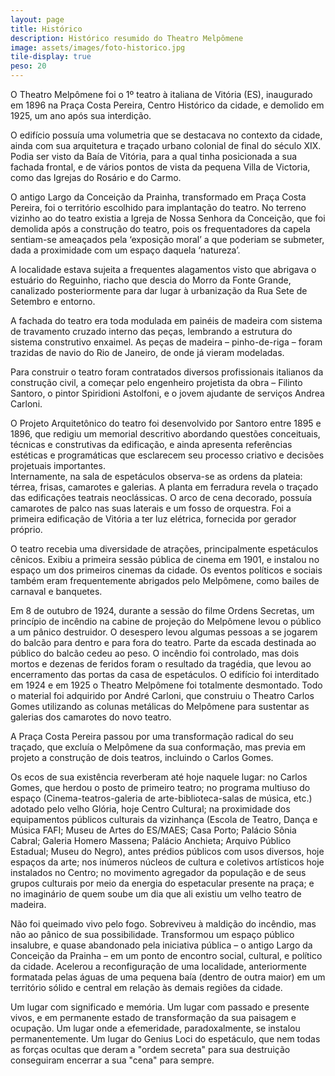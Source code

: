 ```yaml
---
layout: page
title: Histórico
description: Histórico resumido do Theatro Melpômene
image: assets/images/foto-historico.jpg
tile-display: true
peso: 20
---
```


O Theatro Melpômene foi o 1º teatro à italiana de Vitória (ES), inaugurado em 1896 na Praça Costa Pereira, Centro Histórico da cidade, e demolido em 1925, um ano após sua interdição. 

O edifício possuía uma volumetria que se destacava no contexto da cidade, ainda com sua arquitetura e traçado urbano colonial de final do século XIX. Podia ser visto da Baía de Vitória, para a qual tinha posicionada a sua fachada frontal, e de vários pontos de vista da pequena Villa de Victoria, como das Igrejas do Rosário e do Carmo. 

O antigo Largo da Conceição da Prainha, transformado em Praça Costa Pereira, foi o território escolhido para implantação do teatro. No terreno vizinho ao do teatro existia a Igreja de Nossa Senhora da Conceição, que foi demolida após a construção do teatro, pois os frequentadores da capela sentiam-se ameaçados pela ‘exposição moral’ a que poderiam se submeter, dada a proximidade com um espaço daquela ‘natureza’.

A localidade estava sujeita a frequentes alagamentos visto que abrigava o estuário do Reguinho, riacho que descia do Morro da Fonte Grande, canalizado posteriormente para dar lugar à urbanização da Rua Sete de Setembro e entorno. 

A fachada do teatro era toda modulada em painéis de madeira com sistema de travamento cruzado interno das peças, lembrando a estrutura do sistema construtivo enxaimel. As peças de madeira – pinho-de-riga – foram trazidas de navio do Rio de Janeiro, de onde já vieram modeladas. 

Para construir o teatro foram contratados diversos profissionais italianos da construção civil, a começar pelo engenheiro projetista da obra – Filinto Santoro, o pintor Spiridioni Astolfoni, e o jovem ajudante de serviços Andrea Carloni.

O Projeto Arquitetônico do teatro foi desenvolvido por Santoro entre 1895 e 1896, que redigiu um memorial descritivo abordando questões conceituais, técnicas e construtivas da edificação, e ainda apresenta referências estéticas e programáticas que esclarecem seu processo criativo e decisões projetuais importantes.  
Internamente, na sala de espetáculos observa-se as ordens da plateia: térrea, frisas, camarotes e galerias. A planta em ferradura revela o traçado das edificações teatrais neoclássicas. O arco de cena decorado, possuía camarotes de palco nas suas laterais e um fosso de orquestra. Foi a primeira edificação de Vitória a ter luz elétrica, fornecida por gerador próprio.

O teatro recebia uma diversidade de atrações, principalmente espetáculos cênicos. Exibiu a primeira sessão pública de cinema em 1901, e instalou no espaço um dos primeiros cinemas da cidade. Os eventos políticos e sociais também eram frequentemente abrigados pelo Melpômene, como bailes de carnaval e banquetes.

Em 8 de outubro de 1924, durante a sessão do filme Ordens Secretas, um princípio de incêndio na cabine de projeção do Melpômene levou o público a um pânico destruidor. O desespero levou algumas pessoas a se jogarem do balcão para dentro e para fora do teatro. Parte da escada destinada ao público do balcão cedeu ao peso. O incêndio foi controlado, mas dois mortos e dezenas de feridos foram o resultado da tragédia, que levou ao encerramento das portas da casa de espetáculos.
O edifício foi interditado em 1924 e em 1925 o Theatro Melpômene foi totalmente desmontado. Todo o material foi adquirido por André Carloni, que construiu o Theatro Carlos Gomes utilizando as colunas metálicas do Melpômene para sustentar as galerias dos camarotes do novo teatro.

A Praça Costa Pereira passou por uma transformação radical do seu traçado, que excluía o Melpômene da sua conformação, mas previa em projeto a construção de dois teatros, incluindo o Carlos Gomes.

Os ecos de sua existência reverberam até hoje naquele lugar: no Carlos Gomes, que herdou o posto de primeiro teatro; no programa multiuso do espaço (Cinema-teatros-galeria de arte-biblioteca-salas de música, etc.) adotado pelo velho Glória, hoje Centro Cultural; na proximidade dos equipamentos públicos culturais da vizinhança (Escola de Teatro, Dança e Música FAFI; Museu de Artes do ES/MAES; Casa Porto; Palácio Sônia Cabral; Galeria Homero Massena; Palácio Anchieta; Arquivo Público Estadual; Museu do Negro), antes prédios públicos com usos diversos, hoje espaços da arte; nos inúmeros núcleos de cultura e coletivos artísticos hoje instalados no Centro; no movimento agregador da população e de seus grupos culturais por meio da energia do espetacular presente na praça; e no imaginário de quem soube um dia que ali existiu um velho teatro de madeira. 

Não foi queimado vivo pelo fogo. Sobreviveu à maldição do incêndio, mas não ao pânico de sua possibilidade. Transformou um espaço público insalubre, e quase abandonado pela iniciativa pública – o antigo Largo da Conceição da Prainha – em um ponto de encontro social, cultural, e político da cidade. Acelerou a reconfiguração de uma localidade, anteriormente formatada pelas águas de uma pequena baía (dentro de outra maior) em um território sólido e central em relação às demais regiões da cidade. 

Um lugar com significado e memória. Um lugar com passado e presente vivos, e em permanente estado de transformação da sua paisagem e ocupação. Um lugar onde a efemeridade, paradoxalmente, se instalou permanentemente. Um lugar do Genius Loci do espetáculo, que nem todas as forças ocultas que deram a "ordem secreta" para sua destruição conseguiram encerrar a sua "cena" para sempre.
